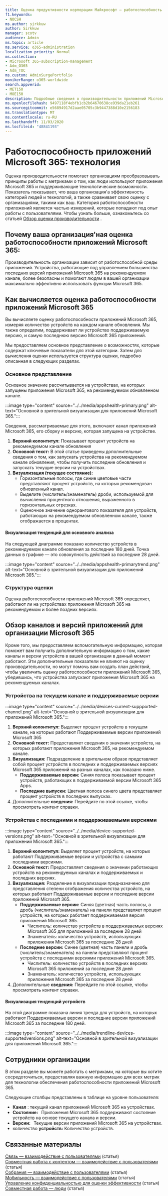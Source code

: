 ```yaml
---
title: Оценка продуктивности корпорации Майкрософт — работоспособность приложений Microsoft 365
f1.keywords:
- NOCSH
ms.author: sirkkuw
author: Sirkkuw
manager: scotv
audience: Admin
ms.topic: article
ms.service: o365-administration
localization_priority: Normal
ms.collection:
- Microsoft 365-subscription-management
- Adm_O365
- Adm_TOC
ms.custom: AdminSurgePortfolio
monikerRange: o365-worldwide
search.appverid:
- MET150
- MOE150
description: Подробные сведения о производительности приложений Microsoft 365 с поддержкой технологии работоспособности.
ms.openlocfilehash: 9497118f4ebfb1cb2b64670638ce939da21eb261
ms.sourcegitcommit: e56894917d2aae05705c3b9447388d10e2156183
ms.translationtype: MT
ms.contentlocale: ru-RU
ms.lasthandoff: 11/03/2020
ms.locfileid: "48841193"
---
```

# <a name="microsoft-365-apps-health--technology-experiences"></a>Работоспособность приложений Microsoft 365: технология

Оценка производительности помогает организациям преобразовывать принципы работы с метриками о том, как люди используют приложения Microsoft 365 и поддерживающие технологические возможности. Показатель показывает, что ваша организация&#39;а эффективность категорий людей и технологий, а также сравнивает свою оценку с организациями, такими как ваш. Категория работоспособности приложений является частью измерений, которые попадают под опыт работы с пользователями. Чтобы узнать больше, ознакомьтесь со статьей [Обзор оценки производительности](productivity-score.md) .

## <a name="why-your-organization39s-microsoft-365-apps-health-score-matters"></a>Почему ваша организация&#39;ная оценка работоспособности приложений Microsoft 365:

Производительность организации зависит от работоспособной среды приложений. Устройства, работающие под управлением большинства последних версий приложений Microsoft 365 на рекомендуемом канале, более безопасны и помогают людям в вашей организации максимально эффективно использовать функции Microsoft 365.

## <a name="how-we-calculate-the-microsoft-365-apps-health-score"></a>Как вычисляется оценка работоспособности приложений Microsoft 365

Вы вычисляете оценку работоспособности приложений Microsoft 365, измеряя количество устройств на каждом канале обновления. Мы также определим, поддерживает ли устройство поддерживаемую версию, и самую последнюю версию Microsoft 365 приложений.

Мы предоставляем основное представление о возможностях, которые содержат ключевые показатели для этой категории. Затем для вычисления оценки используется структура оценки, подробно описанная в следующих разделах.

### <a name="primary-insight"></a>Основное представление

Основное значение рассчитывается на устройствах, на которых запущены приложения Microsoft 365, на рекомендуемом обновленном канале.

:::image type="content" source="../../media/appshealth-primary.png" alt-text="Основной в зрительной визуализации для приложений Microsoft 365.":::

Сведения, рассматриваемые для этого, включают канал приложений Microsoft 365, его сборку и версию, которая запущена на устройстве.

1. **Верхний колонтитул:**  Показывает процент устройств на рекомендуемом канале обновления
1. **Основной текст:**  В этой статье приведены дополнительные сведения о том, как запускать устройства на рекомендуемом канале обновления, чтобы получить последние обновления и запускать текущие версии на устройствах.
1. **Визуализация (текущее состояние):**
    - Горизонтальные полосы, где синие цветовые части представляют процент устройств, на которых рекомендован обновленный канал.
    - Выделите (числитель/знаменатель) дроби, используемой для вычисления процентного отношения, выраженного в горизонтальных отрезках.
    - Оценочное значение однорангового показателя для устройств, работающих на рекомендуемом обновленном канале, также отображается в процентах.

#### <a name="trend-visualization-of-the-primary-insight"></a>Визуализация тенденций для основного анализа

На следующей диаграмме показано количество устройств в рекомендуемом канале обновления за последние 180 дней. Точка данных в графике — это совокупность действий за последние 28 дней.

:::image type="content" source="../../media/appshealth-primarytrend.png" alt-text="Основной в зрительной визуализации для приложений Microsoft 365.":::

### <a name="scoring-framework"></a>Структура оценки

Оценка работоспособности приложений Microsoft 365 определяет, работают ли на устройствах приложения Microsoft 365 на рекомендуемом и более поздних версиях.

## <a name="explore-your-organization-microsoft-365-app-channels-and-versions"></a>Обзор каналов и версий приложений для организации Microsoft 365

Кроме того, мы предоставляем вспомогательную информацию, которая поможет вам получить дополнительную информацию о том, какие каналы и версии устройств в вашей организации в данный момент работают. Эти дополнительные показатели не влияют на оценку производительности, но могут помочь вам создать план действий, чтобы увеличить оценку работоспособности приложений Microsoft 365, убедившись, что устройства запускают приложения Microsoft 365 на рекомендуемых каналах.

### <a name="devices-on-current-channel-and-running-supported-versions"></a>Устройства на текущем канале и поддерживаемые версии

:::image type="content" source="../../media/devices-current-suppported-channel.png" alt-text="Основной в зрительной визуализации для приложений Microsoft 365.":::

1. **Верхний колонтитул:**  Выделяет процент устройств в текущем канале, на которых работают Поддерживаемые версии приложений Microsoft 365
1. **Основной текст:**  Предоставляет сведения о значении устройств, на которых работают приложения Microsoft 365, на рекомендуемом канале.
1. **Визуализация:**  Подразделение в зрительном образе представляет собой процент устройств в последних и поддерживаемых версиях Microsoft 365 приложений на разных каналах, как показано ниже.
    - **Поддерживаемые версии:** Синяя полоса показывает процент устройств, работающих в поддерживаемой версии Microsoft 365 Apps.
    - **Последние выпуски:** Цветная полоса синего цвета представляет процент устройств в последних выпусках.
1. Дополнительные **сведения:**   Перейдите по этой ссылке, чтобы просмотреть контент справки.

### <a name="devices-running-latest-and-supported-versions"></a>Устройства с последними и поддерживаемыми версиями

:::image type="content" source="../../media/device-supported-versions.png" alt-text="Основной в зрительной визуализации для приложений Microsoft 365.":::

1. **Верхний колонтитул:**  Выделяет процент устройств, на которых работают Поддерживаемые версии и устройства с самыми последними версиями.
1. **Основной текст:**  Предоставляет сведения о значении работающих устройств на рекомендуемых каналах и поддерживаемых и последних версиях.
1. **Визуализация:** Разделение в визуализации предназначено для представления степени отображения количества устройств, на которых работают Поддерживаемые версии и последние версии приложений Microsoft 365.
    - **Поддерживаемые версии:** Синяя (цветная) часть полосы, а дробь (числитель/знаменатель) на панели представляет процент устройств, на которых работает поддерживаемая версия приложений Microsoft 365.
        - Числитель: количество устройств в поддерживаемых версиях Microsoft 365 для приложений за последние 28 дней
        - Знаменатель: количество устройств, использующих приложения Microsoft 365 за последние 28 дней
    - **Последние версии:** Синее (цветная) часть панели и дробь (числитель/знаменатель) на панели представляют процент устройств с последними версиями приложений Microsoft 365.
        - Числитель: количество устройств в последних версиях Microsoft 365 приложений за последние 28 дней
        - Знаменатель: количество устройств, использующих приложения Microsoft 365 за последние 28 дней
1. Дополнительные **сведения:**   Перейдите по этой ссылке, чтобы просмотреть контент справки.

#### <a name="trend-visualization-of-the-devices"></a>Визуализация тенденций устройств

На этой диаграмме показана линия тренда для устройств, на которых работают Поддерживаемые версии и последние версии приложений Microsoft 365 за последние 180 дней.

:::image type="content" source="../../media/trendline-devices-supportedversions.png" alt-text="Основной в зрительной визуализации для приложений Microsoft 365.":::

## <a name="people-in-your-organization"></a>Сотрудники организации

В этом разделе вы можете работать с метриками, на которые вы хотите сосредоточиться, предоставляя важную информацию для всех метрик для технологии обеспечения работоспособности приложений Microsoft 365.

Следующие столбцы представлены в таблице на уровне пользователя:

- **Канал** : текущий канал приложений Microsoft 365 на устройствах.
- **Состояние:**   Приложения Microsoft 365 поддерживают состояние устройств на основе текущего канала и версии.
- **Версии:**   Текущие версии приложений Microsoft 365 на устройствах.
- количество **устройств:**  Количество устройств.

## <a name="related-content"></a>Связанные материалы

[Связь — взаимодействие с пользователями](communication.md) (статья) \
[Совместная работа с контентом — взаимодействие с пользователями](content-collaboration.md) (статья) \
[Собрания — взаимодействие с пользователями](meetings.md) (статья) \
[Мобильность — взаимодействие с пользователями](mobility.md) (статья) \
[Управление конфиденциальностью для оценки эффективности](privacy.md) (статья) \
[Совместная работа — люди](teamwork.md) (статья)